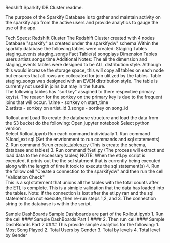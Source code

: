 Redshift Sparkify DB Cluster readme.

The purpose of the Sparkify Database is to gather and maintain activity on the sparkify app from the active users and provide analytics to gauge the use of the app.

Tech Specs:
Redshift Cluster
    The Redshift Cluster created with 4 nodes
        Database "sparkify" as created under the sparkifydw" schema
            Within the sparkify database the following tables were created:
                Staging Tables
                    staging_events
                    staging_songs
                Fact Table(s)
                    songplays
                Dimension Tables    
                    users
                    artists
                    songs
                    time
Additional Notes:
    The all the dimension and staging_events tables were designed to be ALL distribution style.
        Although this would increase the storage space, this will copy all tables on each node
        but ensures that all rows are collocated for join ulitized by the tables.
    Table staging_songs was designed with an EVEN distribution style.  The table is currently not used in joins but may
    in the future.   
    The following tables has "sortkey" assgined to there respective primary key(s).  The reason for the sortkey on the primary key is due
    to the frequent joins that will occur.
        1.time - sortkey on start_time   
        2.artists - sortkey on artist_id
        3.songs - sortkey on song_id

                    
Rollout and Load 
To create the database structure and load the data from the S3 bucket do the following:
Open jupyter notebook
Select python version  
Select Rollout.ipynb
    Run each command individually
        1. Run command %load_ext sql (Set the envrionment to run commands and sql statements)
        2. Run command %run create_tables.py (This is create the schema, database and tables)
        3. Run command %etl.py (The process will extract and load data to the neccessary tables)
            NOTE:  When the etl.py script is executed, it prints out the the sql statment that is currently 
                   being executed along with the length of time it took to execute the sql statement(s)
        4. Run the follow cell "Create a connection to the sparkifydw" and then run the cell "Validation Check"  
            This is a sql statement that unions all the tables with the total counts after the ETL is complete.
            This is a simiple validation that the data has loaded into the tables.
            Note: If the connection is lost after the etl.py ran and the sql statement can not execute,
                    then re-run steps 1,2, and 3.  The connection string to the database is within the script.
                   
Sample DashBoards
    Sample Dashboards are part of the Rollout.ipynb
        1.  Run the cell #### Sample DashBoards Part 1 ####
        2.  Then run cell #### Sample DashBoards Part 2 ####
                This provide simple analytics for the following:
                    1. Most Song Played
                    2. Total Users by Gender
                    3. Total by levels
                    4. Total level by Gender 